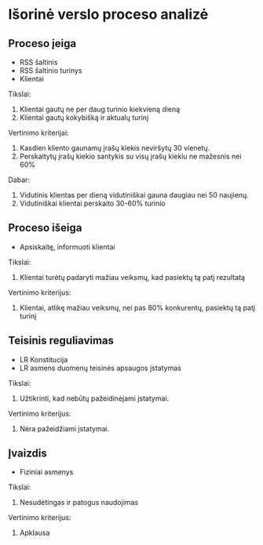 # Išorinė verslo proceso analizė

## Proceso įeiga

* RSS šaltinis
* RSS šaltinio turinys
* Klientai

Tikslai:

1. Klientai gautų ne per daug turinio kiekvieną dieną
2. Klientai gautų kokybišką ir aktualų turinį

Vertinimo kriterijai:

1. Kasdien kliento gaunamų įrašų kiekis neviršytų 30 vienetų.
2. Perskaitytų įrašų kiekio santykis su visų įrašų kiekiu ne mažesnis nei 60%

Dabar:

1. Vidutinis klientas per dieną vidutiniškai gauna daugiau nei 50 naujienų.
2. Vidutiniškai klientai perskaito 30-60% turinio

## Proceso išeiga

* Apsiskaitę, informuoti klientai

Tikslai:

1. Klientai turėtų padaryti mažiau veiksmų, kad pasiektų tą patį rezultatą

Vertinimo kriterijus:

1. Klientai, atlikę mažiau veiksmų, nei pas 80% konkurentų, pasiektų tą patį turinį


## Teisinis reguliavimas

* LR Konstitucija
* LR asmens duomenų teisinės apsaugos įstatymas

Tikslai:

1. Užtikrinti, kad nebūtų pažeidinėjami įstatymai.

Vertinimo kriterijus:

1. Nėra pažeidžiami įstatymai.


## Įvaizdis

* Fiziniai asmenys

Tikslai:

1. Nesudėtingas ir patogus naudojimas

Vertinimo kriterijus:

1. Apklausa
